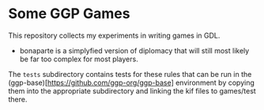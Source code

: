 Some GGP Games
==============

This repository collects my experiments in writing games in GDL.

- bonaparte is a simplyfied version of diplomacy that will still most
  likely be far too complex for most players.

The `tests` subdirectory contains tests for these rules that can be
run in the (ggp-base)[https://github.com/ggp-org/ggp-base] environment
by copying them into the appropriate subdirectory and linking the kif
files to games/test there.

